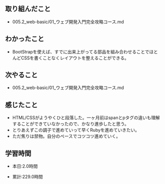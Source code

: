 ## 取り組んだこと
- 005.2_web-basic/01_ウェブ開発入門完全攻略コース.md

 
## わかったこと
- BootStrapを使えば、すでに出来上がってる部品を組み合わせることでほとんどCSSを書くことなくレイアウトを整えることができる。


## 次やること
- 005.2_web-basic/01_ウェブ開発入門完全攻略コース.md


## 感じたこと
- HTML/CSSがようやくひと段落した。一ヶ月前はspanとpタグの違いも理解することができていなかったので、かなり進歩したと思う。
- とりあえずこの調子で進めていって早くRubyを進めていきたい。
- ただ焦りは禁物。自分のペースでコツコツ進めていく。


## 学習時間
- 本日:2.0時間

- 累計:229.0時間
